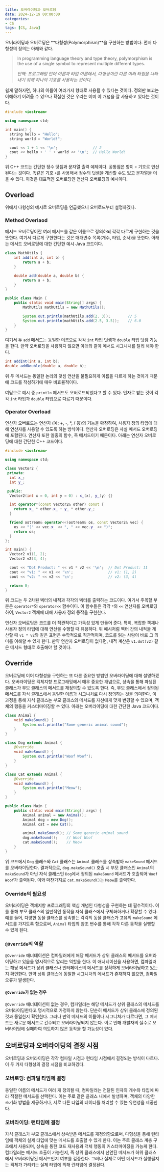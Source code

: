 ```yaml
---
title: 오버라이딩과 오버로딩
date: 2024-12-19 00:00:00
categories:
- CS
tags: [CS, Java]
---
```


오버라이딩과 오버로딩은 **다형성(Polymorphism)**을 구현하는 방법이다. 먼저 다형성의 정의는 아래와 같다.

> In programming language theory and type theory,
> polymorphism is the use of a single symbol to represent multiple different types.
> 
> _번역: 프로그래밍 언어 이론과 타입 이론에서, 다형성이란 다른 여러 타입을 나타내기 위해 하나의 기호를 사용하는 것이다._

쉽게 말하자면, 하나의 이름이 여러가지 형태로 사용될 수 있다는 것이다. 정의만 보고는 이해하기 어려울 수 있으나 확실한 것은 우리는 이미 이 개념을 잘 사용하고 있다는 것이다.

```cpp
#include <iostream>

using namespace std;

int main() {
  string hello = "Hello";
  string world = "World!";

  cout << 1 + 1 << '\n';                // 2
  cout << hello + ' ' + world << '\n';  // Hello World!
}
```

위 C++ 코드는 간단한 정수 덧셈과 문자열 출력 예제이다. 공통점은 항이 `+` 기호로 연산된다는 것이다.
똑같은 기호 `+`를 사용해서 정수의 덧셈을 계산할 수도 있고 문자열을 이을 수 있다. 이것은 대표적인 오버로딩인 연산자 오버로딩의 예시이다.

## Overload

위에서 다형성의 예시로 오버로딩을 언급했으니 오버로드부터 설명하겠다.

### Method Overlaod

메서드 오버로딩이란 여러 메서드를 같은 이름으로 정의하되 각각 다르게 구현하는 것을 뜻한다. 여기서 다르게 구현한다는 것은 매개변수 목록(개수, 타입, 순서)을 뜻한다.
아래는 메서드 오버로딩에 대한 간단한 예시 Java 코드이다.

```java
class MathUtils {
    int add(int a, int b) {
        return a + b;
    }

    double add(double a, double b) {
        return a + b;
    }
}

public class Main {
    public static void main(String[] args) {
        MathUtils mathUtils = new MathUtils();

        System.out.println(mathUtils.add(2, 3));        // 5
        System.out.println(mathUtils.add(2.5, 3.5));    // 6.0
    }
}
```

여기서 두 `add` 메서드는 동일한 이름으로 각각 `int` 타입 덧셈과 `double` 타입 덧셈 기능을 한다. 만약 오버로딩을 사용하지 않으면 아래와 같이 메서드 시그니처를 달리 해야 한다.

```java
int addInt(int a, int b);
double addDouble(double a, double b);
```

위 두 메서드는 동일한 논리의 덧셈 연산을 불필요하게 이름을 다르게 하는 것이기 때문에 코드를 작성하기에 매우 비효율적이다.

여담으로 예시 중 `println` 메서드도 오버로드되었다고 할 수 있다. 인자로 받는 것이 각각 `int` 타입과 `double` 타입으로 다르기 때문이다.

### Operator Overload

연산자 오버로드는 연산자 (예: +, -, *, / 등)의 기능을 확장하여, 사용자 정의 타입에 대해 연산자를 사용할 수 있도록 하는 방식이다.
연산자 오버로딩은 사실 메서드 오버로딩에 포함된다. 연산자 또한 일종의 함수, 즉 메서드이기 때문이다. 아래는 연산자 오버로딩에 대한 간단한 C++ 코드이다.

```cpp
#include <iostream>

using namespace std;

class Vector2 {
 private:
  int x_;
  int y_;

 public:
  Vector2(int x = 0, int y = 0) : x_(x), y_(y) {}

  int operator*(const Vector2& other) const {
    return x_ * other.x_ + y_ * other.y_;
  }

  friend ostream& operator<<(ostream& os, const Vector2& vec) {
    os << "(" << vec.x_ << ", " << vec.y_ << ")";
    return os;
  }
};

int main() {
  Vector2 v1(1, 2);
  Vector2 v2(3, 4);

  cout << "Dot Product: " << v1 * v2 << '\n';  // Dot Product: 11
  cout << "v1: " << v1 << '\n';                // v1: (1, 2)
  cout << "v2: " << v2 << '\n';                // v2: (3, 4)

  return 0;
}
```

위 코드는 두 2차원 벡터의 내적과 각각의 벡터를 출력하는 코드이다. 여기서 주목할 부분은 `operator*`와 `operator<<` 함수이다.
이 함수들은 각각 `*`와 `<<` 연산자를 오버로딩하여, `Vector2` 객체에 대해 사용자 정의 동작을 구현한다.

연산자 오버로딩은 코드를 더 직관적이고 가독성 있게 만들어 준다. 특히, 복잡한 객체나 사용자 정의 타입에 대해 연산을 수행할 때 유용하다.
위 예시처럼 벡터 간의 내적을 계산할 때 `v1 * v2`와 같은 표현은 수학적으로 직관적이며, 코드를 읽는 사람이 바로 그 의미를 이해할 수 있게 한다.
만약 연산자 오버로딩이 없다면, 내적 계산은 `v1.dot(v2)` 같은 메서드 형태로 호출해야 할 것이다.

## Override

오버로딩에 이어 다형성을 구현하는 또 다른 중요한 방법인 오버라이딩에 대해 설명하겠다.
오버라이딩은 객체지향 프로그래밍에서 매우 중요한 개념으로, 상속을 통해 파생된 클래스가 부모 클래스의 메서드를 재정의할 수 있도록 한다.
즉, 부모 클래스에서 정의된 메서드를 자식 클래스에서 동일한 이름과 시그니처로 다시 정의하는 것을 의미한다.
이 과정을 통해 자식 클래스는 부모 클래스의 메서드를 자신에게 맞게 변경할 수 있으며, 객체의 행동을 커스터마이징할 수 있다. 아래는 오버라이딩에 대한 간단한 Java 코드이다.

```java
class Animal {
    void makeSound() {
        System.out.println("Some generic animal sound");
    }
}

class Dog extends Animal {
    @Override
    void makeSound() {
        System.out.println("Woof Woof");
    }
}

class Cat extends Animal {
    @Override
    void makeSound() {
        System.out.println("Meow");
    }
}

public class Main {
    public static void main(String[] args) {
        Animal animal = new Animal();
        Animal dog = new Dog();
        Animal cat = new Cat();

        animal.makeSound(); // Some generic animal sound
        dog.makeSound();    // Woof Woof
        cat.makeSound();    // Meow
    }
}
```

위 코드에서 `Dog` 클래스와 `Cat` 클래스는 `Animal` 클래스를 상속받아 `makeSound` 메서드를 오버라이딩한다.
결과적으로, `dog.makeSound()` 호출 시 부모 클래스인 `Animal`의 `makeSound`가 아닌 자식 클래스인 `Dog`에서 정의된 `makeSound` 메서드가 호출되어 `Woof Woof`가 출력된다.
이와 마찬가지로 `cat.makeSound()`는 `Meow`를 출력한다.

### Override의 필요성

오버라이딩은 객체지향 프로그래밍의 핵심 개념인 다형성을 구현하는 데 필수적이다. 이를 통해 부모 클래스의 일반적인 동작을 자식 클래스에서 구체화하거나 확장할 수 있다.
예를 들어, 다양한 동물 클래스를 상속받는 각각의 동물 클래스가 고유의 `makeSound` 메서드를 가지도록 함으로써, `Animal` 타입의 참조 변수를 통해 각각 다른 동작을 실행할 수 있게 된다.

### `@Override`의 역할

`@Override` 애너테이션은 컴파일러에게 해당 메서드가 상위 클래스의 메서드를 오버라이딩하고 있음을 명시적으로 알리는 역할을 한다.
이 애너테이션을 사용하면, 컴파일러는 해당 메서드가 상위 클래스나 인터페이스의 메서드를 정확하게 오버라이딩하고 있는지 확인한다.
만약 상위 클래스에 동일한 시그니처의 메서드가 존재하지 않으면, 컴파일 오류가 발생한다.

#### `@Override`가 없는 경우

`@Override` 애너테이션이 없는 경우, 컴파일러는 해당 메서드가 상위 클래스의 메서드를 오버라이딩한다고 명시적으로 가정하지 않는다.
단순히 메서드가 상위 클래스에 정의된 것과 동일한지 확인한다. 그러나 만약 메서드의 이름이나 시그니처가 다르다면, 그 메서드는 새로운 메서드로 간주되고 오버라이딩되지 않는다.
이로 인해 개발자의 실수로 오버라이딩에 실패하여 의도하지 않은 동작을 할 가능성이 있다.

## 오버로딩과 오버라이딩의 결정 시점

오버로딩과 오버라이딩은 각각 컴파일 시점과 런타임 시점에서 결정되는 방식이 다르다. 이 두 가지 다형성의 결정 시점을 비교하겠다.

### 오버로딩: 컴파일 타임에 결정

동일한 이름의 메서드가 여러 개 정의될 때, 컴파일러는 전달된 인자의 개수와 타입에 따라 적절한 메서드를 선택한다.
이는 주로 같은 클래스 내에서 발생하며, 객체의 다양한 초기화 방법을 제공하거나, 서로 다른 타입의 데이터를 처리할 수 있는 유연성을 제공한다.

### 오버라이딩: 런타임에 결정

자식 클래스가 부모 클래스에서 상속받은 메서드를 재정의함으로써, 다형성을 통해 런타임에 객체의 실제 타입에 맞는 메서드를 호출할 수 있게 한다.
이는 주로 클래스 계층 구조에서 사용되며, 상속을 통한 코드 재사용과 객체 행동의 커스터마이징을 가능케 한다.
컴파일러는 메서드 호출이 가능한지, 즉 상위 클래스에서 선언된 메서드가 하위 클래스에서 오버라이딩된 메서드인지 여부를 검증한다.
그러나 실제로 어떤 메서드가 실행될지는 객체가 가리키는 실제 타입에 의해 런타임에 결정된다.
